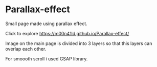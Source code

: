 # Parallax-effect
Small page made using parallax effect.

Click to explore https://m00n41ld.github.io/Parallax-effect/

Image on the main page is divided into 3 layers so that this layers can overlap each other. 

For smoooth scroll i used GSAP library. 


